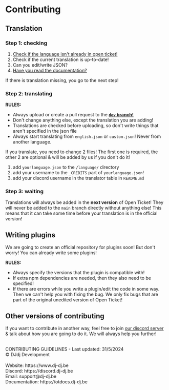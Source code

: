# Contributing
## Translation
### Step 1: checking
1. [Check if the language isn't already in open ticket!](/language/)
2. Check if the current translation is up-to-date!
3. Can you edit/write JSON?
4. [Have you read the documentation?](https://otdocs.dj-dj.be)

If there is translation missing, you go to the next step!

### Step 2: translating
**RULES:**
- Always upload or create a pull request to the [__`dev` branch!__](https://github.com/DJj123dj/open-ticket/tree/dev)
- Don't change anything else, except the translation you are adding!
- Translations are checked before uploading, so don't write things that aren't specified in the json file
- Always start translating from `english.json` or `custom.json`! Never from another language.

If you translate, you need to change 2 files! The first one is required, the other 2 are optional & will be added by us if you don't do it!
1. add `yourlanguage.json` to the `/language/` directory
2. add your username to the `_CREDITS` part of `yourlanguage.json`!
3. add your discord username in the translator table in `README.md`

### Step 3: waiting
Translations will always be added in the **next version** of Open Ticket! They will never be added to the `main` branch directly without anything else! This means that it can take some time before your translation is in the official version!

## Writing plugins
We are going to create an official repository for plugins soon!
But don't worry! You can already write some plugins!

**RULES:**
- Always specify the versions that the plugin is compatible with!
- If extra npm dependencies are needed, then they also need to be specified!
- If there are errors while you write a plugin/edit the code in some way. Then we can't help you with fixing the bug. We only fix bugs that are part of the original unedited version of Open Ticket!

## Other versions of contributing
If you want to contribute in another way, feel free to join [our discord server](https://discord.dj-dj.be) & talk about how you are going to do it. We will always help you further!

<br>
CONTRIBUTING GUIDELINES - Last updated: 31/5/2024<br>
© DJdj Development<br><br>
Website: https://www.dj-dj.be <br>
Discord: https://discord.dj-dj.be <br>
Email: support@dj-dj.be <br>
Documentation: https://otdocs.dj-dj.be